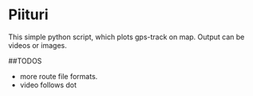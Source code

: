# Piituri

This simple python script, which plots gps-track on map. Output can be videos or images.

##TODOS

- more route file formats.
- video follows dot

